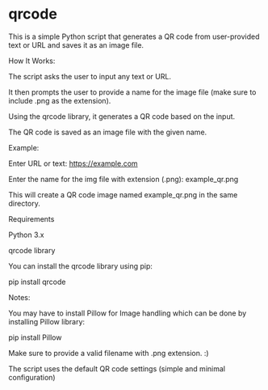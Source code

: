 # qrcode
This is a simple Python script that generates a QR code from user-provided text or URL and saves it as an image file.

How It Works:

The script asks the user to input any text or URL.

It then prompts the user to provide a name for the image file (make sure to include .png as the extension).

Using the qrcode library, it generates a QR code based on the input.

The QR code is saved as an image file with the given name.

Example:


Enter URL or text: https://example.com

Enter the name for the img file with extension (.png): example_qr.png

This will create a QR code image named example_qr.png in the same directory.

Requirements

Python 3.x

qrcode library

You can install the qrcode library using pip:

pip install qrcode

Notes:

You may have to install Pillow for Image handling which can be done by installing Pillow library:

pip install Pillow

Make sure to provide a valid filename with .png extension. :)

The script uses the default QR code settings (simple and minimal configuration)
